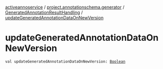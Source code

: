 [activeannoservice](../../index.md) / [project.annotationschema.generator](../index.md) / [GeneratedAnnotationResultHandling](index.md) / [updateGeneratedAnnotationDataOnNewVersion](./update-generated-annotation-data-on-new-version.md)

# updateGeneratedAnnotationDataOnNewVersion

`val updateGeneratedAnnotationDataOnNewVersion: `[`Boolean`](https://kotlinlang.org/api/latest/jvm/stdlib/kotlin/-boolean/index.html)